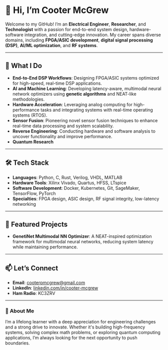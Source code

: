# 👋 Hi, I’m Cooter McGrew

Welcome to my GitHub! I’m an **Electrical Engineer**, **Researcher**, and **Technologist** with a passion for end-to-end system design, hardware-software integration, and cutting-edge innovation. My career spans diverse domains, including **FPGA/ASIC development**, **digital signal processing (DSP)**, **AI/ML optimization**, and **RF systems**. 

---

## 🔧 **What I Do**
- **End-to-End DSP Workflows**: Designing FPGA/ASIC systems optimized for high-speed, real-time DSP applications.
- **AI and Machine Learning**: Developing latency-aware, multimodal neural network optimizers using **genetic algorithms** and NEAT-like methodologies.
- **Hardware Acceleration**: Leveraging analog computing for high-performance tasks and integrating systems with real-time operating systems (RTOS).
- **Sensor Fusion**: Pioneering novel sensor fusion techniques to enhance real-time data processing and system scalability.
- **Reverse Engineering**: Conducting hardware and software analysis to uncover functionality and improve performance.
- **Quantum Research**

---

## 🛠 **Tech Stack**
- **Languages**: Python, C, Rust, Verilog, VHDL, MATLAB  
- **Hardware Tools**: Xilinx Vivado, Quartus, HFSS, LTspice  
- **Software Development**: Docker, Kubernetes, Git, SageMaker, TensorFlow, PyTorch  
- **Specialties**: FPGA design, ASIC design, RF signal integrity, low-latency networking  

---

## 🚀 **Featured Projects**
- **GenetiNet Multimodal NN Optimizer**: A NEAT-inspired optimization framework for multimodal neural networks, reducing system latency while maintaining performance.


---

## 📫 **Let’s Connect**
- **Email**: [cooterpmcgrew@gmail.com](mailto:cooterpmcgrew@gmail.com)  
- **LinkedIn**: [linkedin.com/in/cooter-mcgrew](https://linkedin.com/in/cooter-mcgrew)  
- **Ham Radio**: KC3ZRV  

---

### 📝 **About Me**
I’m a lifelong learner with a deep appreciation for engineering challenges and a strong drive to innovate. Whether it's building high-frequency systems, solving complex math problems, or exploring quantum computing applications, I’m always looking for the next opportunity to push boundaries.


